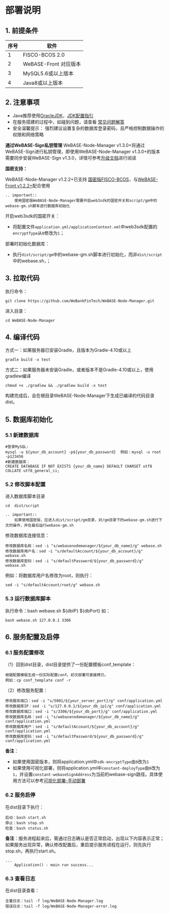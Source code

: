# 部署说明

## 1. 前提条件

| 序号 | 软件                  |
| ---- | --------------------- |
| 1    | FISCO-BCOS 2.0        |
| 2    | WeBASE-Front 对应版本 |
| 3    | MySQL5.6或以上版本    |
| 4    | Java8或以上版本       |


## 2. 注意事项
*  Java推荐使用[OracleJDK](https://www.oracle.com/technetwork/java/javase/downloads/index.html)，[JDK配置指引](./appendix.html#jdk)
* 在服务搭建的过程中，如碰到问题，请查看 [常见问题解答](./install_FAQ.html)
* 安全温馨提示： 强烈建议设置复杂的数据库登录密码，且严格控制数据操作的权限和网络策略

**通过WeBASE-Sign私钥管理**
WeBASE-Node-Manager v1.3.0+将通过WeBASE-Sign进行私钥管理，即使用WeBASE-Node-Manager v1.3.0+的版本需要同步安装WeBASE-Sign v1.3.0，详情可参考[升级文档](upgrade.html)进行阅读


**国密支持：**

WeBASE-Node-Manager v1.2.2+已支持 [国密版FISCO-BCOS](https://fisco-bcos-documentation.readthedocs.io/zh_CN/latest/docs/manual/guomi_crypto.html)，与[WeBASE-Front v1.2.2+](../WeBASE-Front/index.html)配合使用

```eval_rst
.. important::
    使用国密版WeBASE-Node-Manager需要开启web3sdk的国密开关和script/gm中的webase-gm.sh脚本进行数据库初始化
```

开启web3sdk的国密开关：
- 将配置文件`application.yml/applicationContext.xml`中web3sdk配置的`encryptType`从`0`修改为`1`；

部署时初始化数据库：
- 执行`dist/script/gm`中的webase-gm.sh脚本进行初始化，而非`dist/script`中的webase.sh，；


## 3. 拉取代码
执行命令：
```shell
git clone https://github.com/WeBankFinTech/WeBASE-Node-Manager.git
```
进入目录：

```shell
cd WeBASE-Node-Manager
```

## 4. 编译代码

方式一：如果服务器已安装Gradle，且版本为Gradle-4.10或以上

```shell
gradle build -x test
```

方式二：如果服务器未安装Gradle，或者版本不是Gradle-4.10或以上，使用gradlew编译

```shell
chmod +x ./gradlew && ./gradlew build -x test
```

构建完成后，会在根目录WeBASE-Node-Manager下生成已编译的代码目录dist。


## 5. 数据库初始化
### 5.1 新建数据库
```
#登录MySQL:
mysql -u ${your_db_account} -p${your_db_password}  例如：mysql -u root -p123456
#新建数据库：
CREATE DATABASE IF NOT EXISTS {your_db_name} DEFAULT CHARSET utf8 COLLATE utf8_general_ci;
```

### 5.2 修改脚本配置

进入数据库脚本目录
```shell
cd  dist/script
```

```eval_rst
.. important::
	如果使用国密版，应进入dist/script/gm目录，对/gm目录下的webase-gm.sh进行下文的操作，并在最后运行webase-gm.sh
```

修改数据库连接信息：
```shell
修改数据库名称：sed -i "s/webasenodemanager/${your_db_name}/g" webase.sh
修改数据库用户名：sed -i "s/defaultAccount/${your_db_account}/g" webase.sh
修改数据库密码：sed -i "s/defaultPassword/${your_db_password}/g" webase.sh
```
例如：将数据库用户名修改为root，则执行：
```shell
sed -i "s/defaultAccount/root/g" webase.sh
```

### 5.3 运行数据库脚本
执行命令：bash  webase.sh  ${dbIP}  ${dbPort}
如：

```shell
bash webase.sh 127.0.0.1 3306
```

## 6. 服务配置及启停
### 6.1 服务配置修改
（1）回到dist目录，dist目录提供了一份配置模板conf_template：

```
根据配置模板生成一份实际配置conf。初次部署可直接拷贝。
例如：cp conf_template conf -r
```

（2）修改服务配置：
```shell
修改服务端口：sed -i "s/5001/${your_server_port}/g" conf/application.yml
修改数据库IP：sed -i "s/127.0.0.1/${your_db_ip}/g" conf/application.yml
修改数据库端口：sed -i "s/3306/${your_db_port}/g" conf/application.yml
修改数据库名称：sed -i "s/webasenodemanager/${your_db_name}/g" conf/application.yml
修改数据库用户：sed -i "s/defaultAccount/${your_db_account}/g" conf/application.yml
修改数据库密码：sed -i "s/defaultPassword/${your_db_password}/g" conf/application.yml
```

**备注**：
- 如果使用国密版本，则将application.yml中`sdk-encryptType`由`0`改为`1`
- 如果使用可视化部署，则将application.yml中`constant-deployType`由`0`改为`1`，并设置`constant-webaseSignAddress`为当前的webase-sign路径。具体使用方法可以参考[可视化部署-手动部署](../WeBASE-Install/visual_deploy.html#visual-deploy-manual)


### 6.2 服务启停
在dist目录下执行：
```shell
启动：bash start.sh
停止：bash stop.sh
检查：bash status.sh
```
**备注**：服务进程起来后，需通过日志确认是否正常启动，出现以下内容表示正常；如果服务出现异常，确认修改配置后，重启提示服务进程在运行，则先执行stop.sh，再执行start.sh。

```
...
	Application() - main run success...
```

### 6.3 查看日志

在dist目录查看：
```shell
全量日志：tail -f log/WeBASE-Node-Manager.log
错误日志：tail -f log/WeBASE-Node-Manager-error.log
```